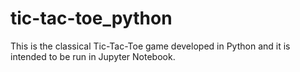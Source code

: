 # tic-tac-toe_python
This is the classical Tic-Tac-Toe game developed in Python and it is intended to be run in Jupyter Notebook.
